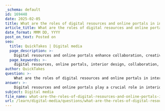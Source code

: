 ```yaml
---
_schema: default
id: 169448
date: 2025-02-05
title: What are the roles of digital resources and online portals in interior information platforms?
article_title: What are the roles of digital resources and online portals in interior information platforms?
date_format: MMM DD, YYYY
post_on_text: Posted on
seo:
  title: QuickTakes | Digital media
  page_description: >-
    Digital resources and online portals enhance collaboration, creativity, and efficiency in the interior design industry by providing essential tools, resources, and platforms for communication, project management, and community engagement.
  page_keywords: >-
    digital resources, online portals, interior design, collaboration, project management, visualization tools, design inspiration, community building, democratization of design, educational resources
author: QuickTakes
question: >-
    What are the roles of digital resources and online portals in interior information platforms?
answer: >-
    Digital resources and online portals play a crucial role in interior information platforms, significantly enhancing the efficiency, creativity, and collaboration within the interior design industry. Here are some key roles they fulfill:\n\n1. **Enhanced Collaboration and Communication**: Digital platforms facilitate seamless communication among designers, architects, and clients. They allow for real-time sharing of ideas, sketches, and updates, which is essential for maintaining project momentum and ensuring that all stakeholders are aligned. Project management software helps teams oversee timelines, budgets, and resource allocations effectively.\n\n2. **Access to Resources and Inspiration**: Online portals provide a wealth of resources for interior designers, including inspiration, design visualization, and material sourcing. Websites like Pinterest and Houzz serve as platforms for designers to explore trends, gather ideas, and visualize their concepts. This access to diverse resources enhances creativity and helps designers stay updated with the latest trends.\n\n3. **Project Management Tools**: Digital project management tools streamline the organization and coordination of design projects. They assist in budget management, material procurement, contractor scheduling, and progress monitoring, making it easier for teams to manage complex projects efficiently.\n\n4. **Democratization of Design**: The rise of digital platforms has democratized access to interior design resources. Individuals who may not have the means to hire professional designers can now utilize online tools and platforms to engage in the design process themselves. This shift allows a broader audience to participate in interior design, fostering a more inclusive environment.\n\n5. **Educational Resources and Community Building**: Many online platforms offer educational content, tutorials, and community forums where designers can share knowledge and experiences. This fosters a sense of community among professionals and enthusiasts, encouraging collaboration and the exchange of ideas.\n\n6. **Visualization and Execution Tools**: Digital tools such as 3D modeling software and virtual room planners empower designers to visualize their concepts with precision. These tools allow for detailed planning and adjustments before actual implementation, reducing the likelihood of costly mistakes.\n\n7. **Marketing and Publicity**: Digital tools also play a significant role in the publicity of an interior designer's work. By utilizing social media and online portfolios, designers can showcase their projects to a wider audience, enhancing their visibility and attracting potential clients.\n\nIn summary, digital resources and online portals are integral to modern interior information platforms, providing essential tools for collaboration, creativity, project management, and community engagement. They not only streamline processes but also empower designers to bring their visions to life more effectively.
subject: Digital media
file_name: what-are-the-roles-of-digital-resources-and-online-portals-in-interior-information-platforms.md
url: /learn/digital-media/questions/what-are-the-roles-of-digital-resources-and-online-portals-in-interior-information-platforms
---
```


&nbsp;